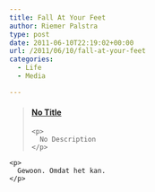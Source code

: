```yaml
---
title: Fall At Your Feet
author: Riemer Palstra
type: post
date: 2011-06-10T22:19:02+00:00
url: /2011/06/10/fall-at-your-feet
categories:
  - Life
  - Media

---
```

<div class="jetpack-video-wrapper">
  <blockquote class="embedly-card" data-card-controls="1" data-card-align="center" data-card-theme="light" data-card-key="73889b54693b4545a951fdf7237318d2">
    <h4>
      <a href="http://www.youtube.com/watch?v=82JZh3VyE2M">No Title</a>
    </h4>
    
    <p>
      No Description
    </p>
  </blockquote>
  
  <p>
    </div> 
    
    <p>
      Gewoon. Omdat het kan.
    </p>